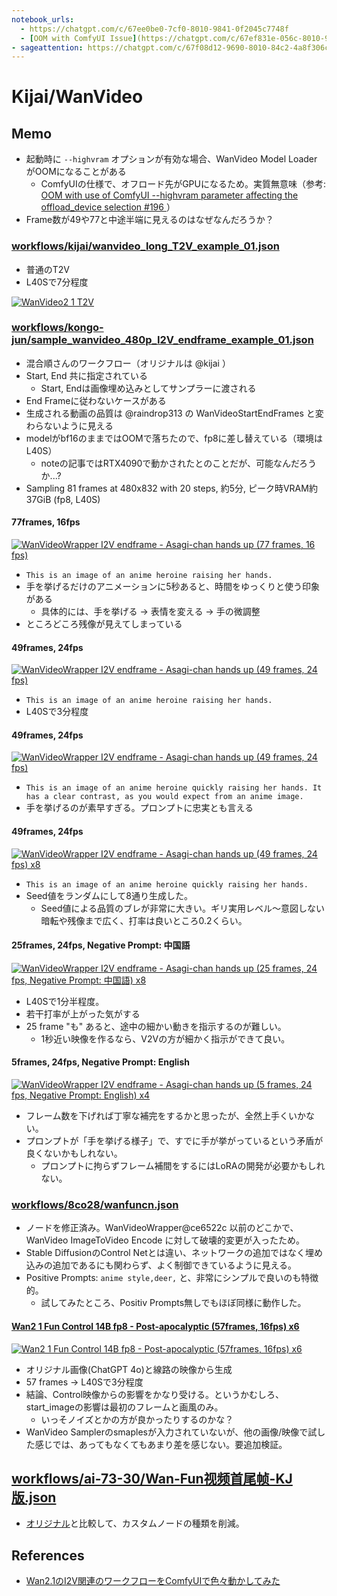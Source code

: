 ```yaml
---
notebook_urls:
  - https://chatgpt.com/c/67ee0be0-7cf0-8010-9841-0f2045c7748f
  - [OOM with ComfyUI Issue](https://chatgpt.com/c/67ef831e-056c-8010-9adf-4e80cb01aa29)
- sageattention: https://chatgpt.com/c/67f08d12-9690-8010-84c2-4a8f306c4865
---
```


# Kijai/WanVideo

## Memo

- 起動時に `--highvram` オプションが有効な場合、WanVideo Model Loader がOOMになることがある
  - ComfyUIの仕様で、オフロード先がGPUになるため。実質無意味（参考: [OOM with use of ComfyUI --highvram parameter affecting the offload_device selection #196
](https://github.com/kijai/ComfyUI-WanVideoWrapper/issues/196)）
- Frame数が49や77と中途半端に見えるのはなぜなんだろうか？

### [workflows/kijai/wanvideo_long_T2V_example_01.json](workflows/kijai/wanvideo_long_T2V_example_01.json)

- 普通のT2V
- L40Sで7分程度

[![WanVideo2 1 T2V](http://img.youtube.com/vi/NeT2DpWUUcs/0.jpg)](https://www.youtube.com/watch?v=NeT2DpWUUcs "WanVideo2 1 T2V")

### [workflows/kongo-jun/sample_wanvideo_480p_I2V_endframe_example_01.json](workflows/kongo-jun/sample_wanvideo_480p_I2V_endframe_example_01.json)

- 混合順さんのワークフロー（オリジナルは @kijai ）
- Start, End 共に指定されている
  - Start, Endは画像埋め込みとしてサンプラーに渡される
- End Frameに従わないケースがある
- 生成される動画の品質は @raindrop313 の WanVideoStartEndFrames と変わらないように見える
- modelがbf16のままではOOMで落ちたので、fp8に差し替えている（環境はL40S）
  - noteの記事ではRTX4090で動かされたとのことだが、可能なんだろうか...?
- Sampling 81 frames at 480x832 with 20 steps, 約5分, ピーク時VRAM約37GiB (fp8, L40S)

#### 77frames, 16fps

[![WanVideoWrapper I2V endframe - Asagi-chan hands up (77 frames, 16 fps)](http://img.youtube.com/vi/eoOeKCt3jvQ/0.jpg)](https://www.youtube.com/watch?v=eoOeKCt3jvQ "WanVideoWrapper I2V endframe - Asagi-chan hands up (77 frames, 16 fps)")

- `This is an image of an anime heroine raising her hands.`
- 手を挙げるだけのアニメーションに5秒あると、時間をゆっくりと使う印象がある
  - 具体的には、手を挙げる → 表情を変える → 手の微調整
- ところどころ残像が見えてしまっている

#### 49frames, 24fps

[![WanVideoWrapper I2V endframe - Asagi-chan hands up (49 frames, 24 fps)](http://img.youtube.com/vi/E6Nffvoc-TI/0.jpg)](https://www.youtube.com/watch?v=E6Nffvoc-TI "WanVideoWrapper I2V endframe - Asagi-chan hands up (49 frames, 24 fps)")

- `This is an image of an anime heroine raising her hands.`
- L40Sで3分程度

#### 49frames, 24fps

[![WanVideoWrapper I2V endframe - Asagi-chan hands up (49 frames, 24 fps)](http://img.youtube.com/vi/WtgZzvdYcUg/0.jpg)](https://www.youtube.com/watch?v=WtgZzvdYcUg "WanVideoWrapper I2V endframe - Asagi-chan hands up (49 frames, 24 fps)")

- `This is an image of an anime heroine quickly raising her hands. It has a clear contrast, as you would expect from an anime image.`
- 手を挙げるのが素早すぎる。プロンプトに忠実とも言える

#### 49frames, 24fps

[![WanVideoWrapper I2V endframe - Asagi-chan hands up (49 frames, 24 fps) x8](http://img.youtube.com/vi/eHdgl48cl0c/0.jpg)](https://www.youtube.com/watch?v=eHdgl48cl0c "WanVideoWrapper I2V endframe - Asagi-chan hands up (49 frames, 24 fps) x8")

- `This is an image of an anime heroine quickly raising her hands.`
- Seed値をランダムにして8通り生成した。
  - Seed値による品質のブレが非常に大きい。ギリ実用レベル〜意図しない暗転や残像まで広く、打率は良いところ0.2くらい。

#### 25frames, 24fps, Negative Prompt: 中国語

[![WanVideoWrapper I2V endframe - Asagi-chan hands up (25 frames, 24 fps, Negative Prompt: 中国語) x8](http://img.youtube.com/vi/TaTjvE1xDqc/0.jpg)](https://www.youtube.com/watch?v=TaTjvE1xDqc "WanVideoWrapper I2V endframe - Asagi-chan hands up (25 frames, 24 fps, Negative Prompt: 中国語) x8")

- L40Sで1分半程度。
- 若干打率が上がった気がする
- 25 frame "も" あると、途中の細かい動きを指示するのが難しい。
  - 1秒近い映像を作るなら、V2Vの方が細かく指示ができて良い。

#### 5frames, 24fps, Negative Prompt: English

[![WanVideoWrapper I2V endframe - Asagi-chan hands up (5 frames, 24 fps, Negative Prompt: English) x4](http://img.youtube.com/vi/7m_6GXA3hag/0.jpg)](https://www.youtube.com/watch?v=7m_6GXA3hag "WanVideoWrapper I2V endframe - Asagi-chan hands up (5 frames, 24 fps, Negative Prompt: English) x4")

- フレーム数を下げれば丁寧な補完をするかと思ったが、全然上手くいかない。
- プロンプトが「手を挙げる様子」で、すでに手が挙がっているという矛盾が良くないかもしれない。
  - プロンプトに拘らずフレーム補間をするにはLoRAの開発が必要かもしれない。

### [workflows/8co28/wanfuncn.json](workflows/8co28/wanfuncn.json)

- ノードを修正済み。WanVideoWrapper@ce6522c 以前のどこかで、WanVideo ImageToVideo Encode に対して破壊的変更が入ったため。
- Stable DiffusionのControl Netとは違い、ネットワークの追加ではなく埋め込みの追加であるにも関わらず、よく制御できているように見える。
- Positive Prompts: `anime style,deer,` と、非常にシンプルで良いのも特徴的。
  - 試してみたところ、Positiv Prompts無しでもほぼ同様に動作した。

#### [Wan2 1 Fun Control 14B fp8 - Post-apocalyptic (57frames, 16fps) x6](workflows/works/wanfuncn.json)

[![Wan2 1 Fun Control 14B fp8 - Post-apocalyptic (57frames, 16fps) x6](http://img.youtube.com/vi/WJQpodbH7xU/0.jpg)](https://www.youtube.com/watch?v=WJQpodbH7xU "Wan2 1 Fun Control 14B fp8 - Post-apocalyptic (57frames, 16fps) x6")

- オリジナル画像(ChatGPT 4o)と線路の映像から生成
- 57 frames → L40Sで3分程度
- 結論、Control映像からの影響をかなり受ける。というかむしろ、start_imageの影響は最初のフレームと画風のみ。
  - いっそノイズとかの方が良かったりするのかな？
- WanVideo Samplerのsmaplesが入力されていないが、他の画像/映像で試した感じでは、あってもなくてもあまり差を感じない。要追加検証。

## [workflows/ai-73-30/Wan-Fun视频首尾帧-KJ版.json]()

- [オリジナル](https://zhuanlan.zhihu.com/p/1890424727547381581)と比較して、カスタムノードの種類を削減。

## References

- [Wan2.1のI2V関連のワークフローをComfyUIで色々動かしてみた](https://note.com/kongo_jun/n/nf9d9d2903a42)
